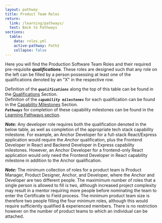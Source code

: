 ```yaml
---
layout: pathway
title: Product Team Roles
return:
  link: /learning/pathways/
  text: Back to Pathways
sections:
  table:
    data: roles.yml
    active-pathway: Path2
    collapse: false
---
```


Here you will find the Production Software Team Roles and their required pre-requisite ***qualifications***. These roles are designed such that any role on the left can be filled by a person possessing at least one of the qualifications denoted by an "X" in the respective row.

Definition of the ***`qualifications`*** along the top of this table can be found in the <a href="/learning/qualifications">Qualifications</a> Section. <br>
Definition of the ***`capability milestones`*** for each qualification can be found in the <a href="/learning/capabilities">Capability Milestones</a> Section. <br>
***`Pathways`*** for completion of these capability milestones can be found in the <a href="/learning/pathways">Learning Pathways section</a>. <br>

***Note:*** Any developer role requires both the qualification denoted in the below table, as well as completion of the appropriate tech stack capability milestone.  For example, an Anchor Developer for a full-stack React/Express application would require the *Anchor* qualification, plus the Frontend Developer in React and Backend Developer in Express capability milestones. However, an Anchor Developer for a frontend-only React application would only need the Frontend Developer in React capability milestone in addition to the Anchor qualification.

***Note:*** The minimum collection of roles for a product team is Product Manager, Product Designer, Anchor, and Developer, where the Anchor and Developer are two different people.  The maximimum number of roles that a single person is allowed to fill is two, although increased project complexity may result in a mentor requiring more people before nominating the team to enter the Certificate to Field process.  The minimum product team size is therefore two people filling the four minimum roles, although this would require sufficiently qualified & experienced members.  There is no restriction however on the number of product teams to which an individual can be attached.